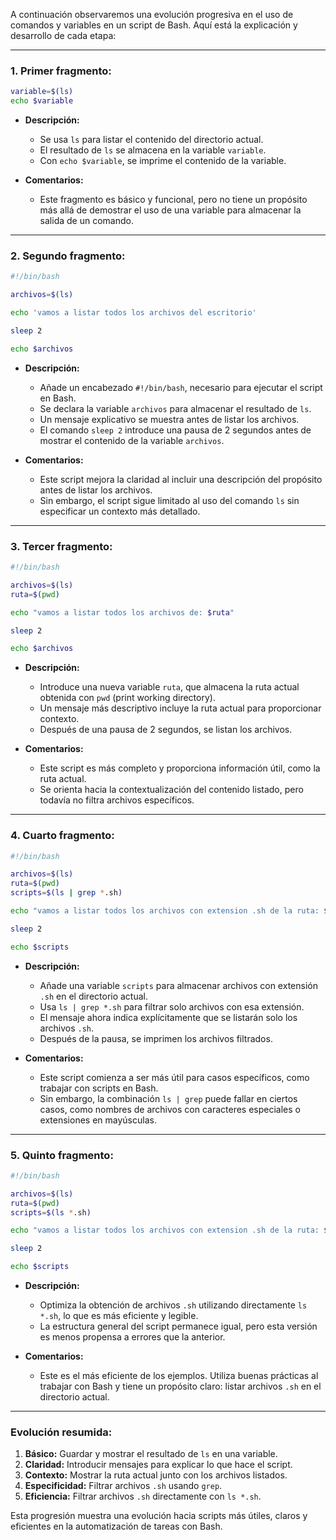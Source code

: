 A continuación observaremos una evolución progresiva en el uso de comandos y variables en un script de Bash. Aquí está la explicación y desarrollo de cada etapa:

---

### **1. Primer fragmento:**

```bash
variable=$(ls)
echo $variable
```

- **Descripción:**
    
    - Se usa `ls` para listar el contenido del directorio actual.
    - El resultado de `ls` se almacena en la variable `variable`.
    - Con `echo $variable`, se imprime el contenido de la variable.
- **Comentarios:**
    
    - Este fragmento es básico y funcional, pero no tiene un propósito más allá de demostrar el uso de una variable para almacenar la salida de un comando.

---

### **2. Segundo fragmento:**

```bash
#!/bin/bash

archivos=$(ls)

echo 'vamos a listar todos los archivos del escritorio'

sleep 2

echo $archivos
```

- **Descripción:**
    
    - Añade un encabezado `#!/bin/bash`, necesario para ejecutar el script en Bash.
    - Se declara la variable `archivos` para almacenar el resultado de `ls`.
    - Un mensaje explicativo se muestra antes de listar los archivos.
    - El comando `sleep 2` introduce una pausa de 2 segundos antes de mostrar el contenido de la variable `archivos`.
- **Comentarios:**
    
    - Este script mejora la claridad al incluir una descripción del propósito antes de listar los archivos.
    - Sin embargo, el script sigue limitado al uso del comando `ls` sin especificar un contexto más detallado.

---

### **3. Tercer fragmento:**

```bash
#!/bin/bash

archivos=$(ls)
ruta=$(pwd)

echo "vamos a listar todos los archivos de: $ruta"

sleep 2

echo $archivos
```

- **Descripción:**
    
    - Introduce una nueva variable `ruta`, que almacena la ruta actual obtenida con `pwd` (print working directory).
    - Un mensaje más descriptivo incluye la ruta actual para proporcionar contexto.
    - Después de una pausa de 2 segundos, se listan los archivos.
- **Comentarios:**
    
    - Este script es más completo y proporciona información útil, como la ruta actual.
    - Se orienta hacia la contextualización del contenido listado, pero todavía no filtra archivos específicos.

---

### **4. Cuarto fragmento:**

```bash
#!/bin/bash

archivos=$(ls)
ruta=$(pwd)
scripts=$(ls | grep *.sh)

echo "vamos a listar todos los archivos con extension .sh de la ruta: $ruta"

sleep 2

echo $scripts
```

- **Descripción:**
    
    - Añade una variable `scripts` para almacenar archivos con extensión `.sh` en el directorio actual.
    - Usa `ls | grep *.sh` para filtrar solo archivos con esa extensión.
    - El mensaje ahora indica explícitamente que se listarán solo los archivos `.sh`.
    - Después de la pausa, se imprimen los archivos filtrados.
- **Comentarios:**
    
    - Este script comienza a ser más útil para casos específicos, como trabajar con scripts en Bash.
    - Sin embargo, la combinación `ls | grep` puede fallar en ciertos casos, como nombres de archivos con caracteres especiales o extensiones en mayúsculas.

---

### **5. Quinto fragmento:**

```bash
#!/bin/bash

archivos=$(ls)
ruta=$(pwd)
scripts=$(ls *.sh)

echo "vamos a listar todos los archivos con extension .sh de la ruta: $ruta"

sleep 2

echo $scripts
```

- **Descripción:**
    
    - Optimiza la obtención de archivos `.sh` utilizando directamente `ls *.sh`, lo que es más eficiente y legible.
    - La estructura general del script permanece igual, pero esta versión es menos propensa a errores que la anterior.
- **Comentarios:**
    
    - Este es el más eficiente de los ejemplos. Utiliza buenas prácticas al trabajar con Bash y tiene un propósito claro: listar archivos `.sh` en el directorio actual.

---

### **Evolución resumida:**

1. **Básico:** Guardar y mostrar el resultado de `ls` en una variable.
2. **Claridad:** Introducir mensajes para explicar lo que hace el script.
3. **Contexto:** Mostrar la ruta actual junto con los archivos listados.
4. **Especificidad:** Filtrar archivos `.sh` usando `grep`.
5. **Eficiencia:** Filtrar archivos `.sh` directamente con `ls *.sh`.

Esta progresión muestra una evolución hacia scripts más útiles, claros y eficientes en la automatización de tareas con Bash.